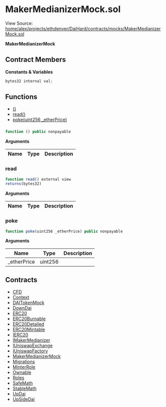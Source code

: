 # MakerMedianizerMock.sol

View Source: [home/alex/projects/ethdenver/DaiHard/contracts/mocks/MakerMedianizerMock.sol](../home/alex/projects/ethdenver/DaiHard/contracts/mocks/MakerMedianizerMock.sol)

**MakerMedianizerMock**

## Contract Members
**Constants & Variables**

```js
bytes32 internal val;

```

## Functions

- [()](#)
- [read()](#read)
- [poke(uint256 _etherPrice)](#poke)

### 

```js
function () public nonpayable
```

**Arguments**

| Name        | Type           | Description  |
| ------------- |------------- | -----|

### read

```js
function read() external view
returns(bytes32)
```

**Arguments**

| Name        | Type           | Description  |
| ------------- |------------- | -----|

### poke

```js
function poke(uint256 _etherPrice) public nonpayable
```

**Arguments**

| Name        | Type           | Description  |
| ------------- |------------- | -----|
| _etherPrice | uint256 |  | 

## Contracts

* [CFD](CFD.md)
* [Context](Context.md)
* [DAITokenMock](DAITokenMock.md)
* [DownDai](DownDai.md)
* [ERC20](ERC20.md)
* [ERC20Burnable](ERC20Burnable.md)
* [ERC20Detailed](ERC20Detailed.md)
* [ERC20Mintable](ERC20Mintable.md)
* [IERC20](IERC20.md)
* [IMakerMedianizer](IMakerMedianizer.md)
* [IUniswapExchange](IUniswapExchange.md)
* [IUniswapFactory](IUniswapFactory.md)
* [MakerMedianizerMock](MakerMedianizerMock.md)
* [Migrations](Migrations.md)
* [MinterRole](MinterRole.md)
* [Ownable](Ownable.md)
* [Roles](Roles.md)
* [SafeMath](SafeMath.md)
* [StableMath](StableMath.md)
* [UpDai](UpDai.md)
* [UpSideDai](UpSideDai.md)

